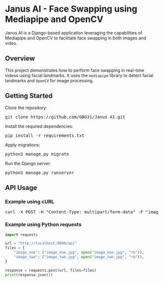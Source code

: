 # Janus AI - Face Swapping using Mediapipe and OpenCV

Janus AI is a Django-based application leveraging the capabilities of Mediapipe and OpenCV to facilitate face swapping in both images and video.

## Overview

This project demonstrates how to perform face swapping in real-time videos using facial landmarks. It uses the `mediapipe` library to detect facial landmarks and `OpenCV` for image processing.

## Getting Started

   Clone the repository:
   
   <pre>git clone https://github.com/GBU31/Janus_AI.git</pre>
   
   Install the required dependencies:
   
   <pre>pip install -r requirements.txt</pre>
   
   Apply migrations:
   
   <pre>python3 manage.py migrate</pre>
   
   Run the Django server:
   <pre>python3 manage.py runserver</pre>
   
## API Usage
### Example using cURL
<pre>
curl -X POST -H "Content-Type: multipart/form-data" -F "image_one=@./image_one.jpg" -F "image_two=@./image_two.jpg" http://localhost:8000/api
</pre>
### Example using Python requests

```python
import requests

url = "http://localhost:8000/api"
files = {
    "image_one": ("image_one.jpg", open("image_one.jpg", "rb")),
    "image_two": ("image_two.jpg", open("image_two.jpg", "rb")),
}

response = requests.post(url, files=files)
print(response.json())
